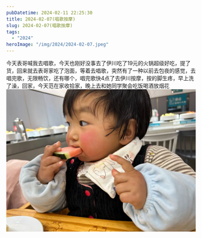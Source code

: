```yaml
---
pubDatetime: 2024-02-11 22:25:30
title: 2024-02-07(唱歌按摩)
slug: 2024-02-07(唱歌按摩)
tags:
  - "2024"
heroImage: "/img/2024/2024-02-07.jpeg"
---
```


今天表哥喊我去唱歌，今天也刚好没事去了伊川吃了19元的火锅超级好吃，提了货，回来就去表哥家吃了泡面，等着去唱歌，突然有了一种以前去包夜的感觉，去唱完歌，无限畅饮，还有哪个，唱完歌快4点了去伊川按摩，按的脚生疼，早上洗了澡，回家，今天范在家收拾家，晚上去和她同学聚会吃饭喝酒放烟花
![](../../../../public/img/2024/2024-02-07.jpeg)
